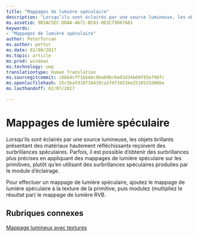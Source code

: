 ```yaml
---
title: "Mappages de lumière spéculaire"
description: "Lorsqu’ils sont éclairés par une source lumineuse, les objets brillants présentant des matériaux hautement réfléchissants reçoivent des surbrillances spéculaires."
ms.assetid: 9B3AC5EC-DDAA-4671-BC81-0E3C79D87A81
keywords:
- "Mappages de lumière spéculaire"
author: PeterTurcan
ms.author: pettur
ms.date: 02/08/2017
ms.topic: article
ms.prod: windows
ms.technology: uwp
translationtype: Human Translation
ms.sourcegitcommit: c6b64cff1bbebc8ba69bc6e03d34b69f85e798fc
ms.openlocfilehash: 25c5bafd10734439ca1fdf3451be2510525d06be
ms.lasthandoff: 02/07/2017

---
```


# <a name="specular-light-maps"></a>Mappages de lumière spéculaire


Lorsqu’ils sont éclairés par une source lumineuse, les objets brillants présentant des matériaux hautement réfléchissants reçoivent des surbrillances spéculaires. Parfois, il est possible d’obtenir des surbrillances plus précises en appliquant des mappages de lumière spéculaire sur les primitives, plutôt qu’en utilisant des surbrillances spéculaires produites par le module d’éclairage.

Pour effectuer un mappage de lumière spéculaire, ajoutez le mappage de lumière spéculaire à la texture de la primitive, puis modulez (multipliez le résultat par) le mappage de lumière RVB.

## <a name="span-idrelated-topicsspanrelated-topics"></a><span id="related-topics"></span>Rubriques connexes


[Mappage lumineux avec textures](light-mapping-with-textures.md)

 

 





